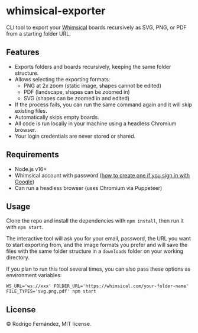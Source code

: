 # whimsical-exporter

CLI tool to export your [Whimsical](https://whimsical.com) boards recursively as SVG, PNG, or PDF from a starting folder URL.

## Features

- Exports folders and boards recursively, keeping the same folder structure.
- Allows selecting the exporting formats:
  - PNG at 2x zoom (static image, shapes cannot be edited)
  - PDF (landscape, shapes can be zoomed in)
  - SVG (shapes can be zoomed in and edited)
- If the process fails, you can run the same command again and it will skip existing files.
- Automatically skips empty boards.
- All code is run locally in your machine using a headless Chromium browser.
- Your login credentials are never stored or shared.

## Requirements

- Node.js v16+
- Whimsical account with password ([how to create one if you sign in with Google](https://help.whimsical.com/article/582-how-to-change-or-reset-your-password))
- Can run a headless browser (uses Chromium via Puppeteer)

## Usage

Clone the repo and install the dependencies with `npm install`, then run it with `npm start`.

The interactive tool will ask you for your email, password, the URL you want to start exporting from, and the image formats you prefer and will save the files with the same folder structure in a `downloads` folder on your working directory.

If you plan to run this tool several times, you can also pass these options as environment variables:

```
WS_URL='ws://xxx' FOLDER_URL='https://whimsical.com/your-folder-name' FILE_TYPES='svg,png,pdf' npm start
```

## License

© Rodrigo Fernández, MIT license.
